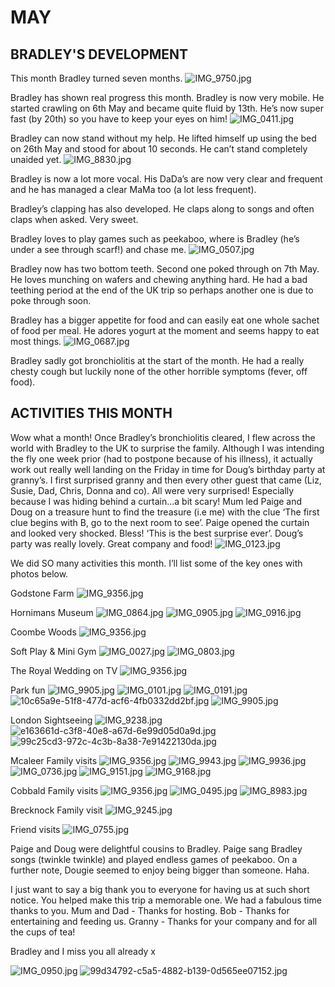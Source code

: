 # MAY

## BRADLEY'S DEVELOPMENT

This month Bradley turned seven months.
![IMG_9750.jpg](IMG_9750.jpg "IMG_9750.jpg")

Bradley has shown real progress this month. Bradley is now very mobile. He started crawling on 6th May and became quite fluid by 13th. He’s now super fast (by 20th) so you have to keep your eyes on him! 
![IMG_0411.jpg](IMG_0411.jpg "IMG_0411.jpg")

Bradley can now stand without my help. He lifted himself up using the bed on 26th May and stood for about 10 seconds. He can’t stand completely unaided yet.
![IMG_8830.jpg](IMG_8830.jpg "IMG_8830.jpg")

Bradley is now a lot more vocal. His DaDa’s are now very clear and frequent and he has managed a clear MaMa too (a lot less frequent). 

Bradley’s clapping has also developed. He claps along to songs and often claps when asked. Very sweet.

Bradley loves to play games such as peekaboo, where is Bradley (he’s under a see through scarf!) and chase me. 
![IMG_0507.jpg](IMG_0507.jpg "IMG_0507.jpg")

Bradley now has two bottom teeth. Second one poked through on 7th May. He loves munching on wafers and chewing anything hard. He had a bad teething period at the end of the UK trip so perhaps another one is due to poke through soon. 

Bradley has a bigger appetite for food and can easily eat one whole sachet of food per meal. He adores yogurt at the moment and seems happy to eat most things. 
![IMG_0687.jpg](IMG_0687.jpg "IMG_0687.jpg")

Bradley sadly got bronchiolitis at the start of the month. He had a really chesty cough but luckily none of the other horrible symptoms (fever, off food).

## ACTIVITIES THIS MONTH
Wow what a month! Once Bradley’s bronchiolitis cleared, I flew across the world with Bradley to the UK to surprise the family. Although I was intending the fly one week prior (had to postpone because of his illness), it actually work out really well landing on the Friday in time for Doug’s birthday party at granny’s. I first surprised granny and then every other guest that came (Liz, Susie, Dad, Chris, Donna and co). All were very surprised! Especially because I was hiding behind a curtain...a bit scary! Mum led Paige and Doug on a treasure hunt to find the treasure (i.e me) with the clue ‘The first clue begins with B, go to the next room to see’. Paige opened the curtain and looked very shocked. Bless! ‘This is the best surprise ever’. Doug’s party was really lovely. Great company and food!
![IMG_0123.jpg](IMG_0123.jpg "IMG_0123.jpg")

We did SO many activities this month. I’ll list some of the key ones with photos below. 

Godstone Farm
![IMG_9356.jpg](IMG_9356.jpg "IMG_9356.jpg")

Hornimans Museum 
![IMG_0864.jpg](IMG_0864.jpg "IMG_0864.jpg")
![IMG_0905.jpg](IMG_0905.jpg "IMG_0905.jpg")
![IMG_0916.jpg](IMG_0916.jpg "IMG_0916.jpg")

Coombe Woods
![IMG_9356.jpg](IMG_9356.jpg "IMG_9356.jpg")

Soft Play & Mini Gym
![IMG_0027.jpg](IMG_0027.jpg "IMG_0027.jpg")
![IMG_0803.jpg](IMG_0803.jpg "IMG_0803.jpg")

The Royal Wedding on TV
![IMG_9356.jpg](IMG_9356.jpg "IMG_9356.jpg")

Park fun
![IMG_9905.jpg](IMG_9905.jpg "IMG_9905.jpg")
![IMG_0101.jpg](IMG_0101.jpg "IMG_0101.jpg")
![IMG_0191.jpg](IMG_0191.jpg "IMG_0191.jpg")
![10c65a9e-51f8-477d-acf6-4fb0332dd2bf.jpg](10c65a9e-51f8-477d-acf6-4fb0332dd2bf.jpg "10c65a9e-51f8-477d-acf6-4fb0332dd2bf.jpg")
![IMG_9905.jpg](IMG_9905.jpg "IMG_9905.jpg")

London Sightseeing
![IMG_9238.jpg](IMG_9238.jpg "IMG_9238.jpg")
![e163661d-c3f8-40e8-a67d-6e99d05d0a9d.jpg](e163661d-c3f8-40e8-a67d-6e99d05d0a9d.jpg "e163661d-c3f8-40e8-a67d-6e99d05d0a9d.jpg")
![99c25cd3-972c-4c3b-8a38-7e91422130da.jpg](99c25cd3-972c-4c3b-8a38-7e91422130da.jpg "99c25cd3-972c-4c3b-8a38-7e91422130da.jpg")

Mcaleer Family visits 
![IMG_9356.jpg](IMG_9356.jpg "IMG_9356.jpg")
![IMG_9943.jpg](IMG_9943.jpg "IMG_9943.jpg")
![IMG_9936.jpg](IMG_9936.jpg "IMG_9936.jpg")
![IMG_0736.jpg](IMG_0736.jpg "IMG_0736.jpg")
![IMG_9151.jpg](IMG_9151.jpg "IMG_9151.jpg")
![IMG_9168.jpg](IMG_9168.jpg "IMG_9168.jpg")

Cobbald Family visits 
![IMG_9356.jpg](IMG_9356.jpg "IMG_9356.jpg")
![IMG_0495.jpg](IMG_0495.jpg "IMG_0495.jpg")
![IMG_8983.jpg](IMG_8983.jpg "IMG_8983.jpg")

Brecknock Family visit
![IMG_9245.jpg](IMG_9245.jpg "IMG_9245.jpg")

Friend visits
![IMG_0755.jpg](IMG_0755.jpg "IMG_0755.jpg")

Paige and Doug were delightful cousins to Bradley. Paige sang Bradley songs (twinkle twinkle) and played endless games of peekaboo. On a further note, Dougie seemed to enjoy being bigger than someone. Haha.

I just want to say a big thank you to everyone for having us at such short notice. You helped make this trip a memorable one. We had a fabulous time thanks to you. 
Mum and Dad - Thanks for hosting.
Bob - Thanks for entertaining and feeding us. 
Granny - Thanks for your company and for all the cups of tea!  

Bradley and I miss you all already x

![IMG_0950.jpg](IMG_0950.jpg "IMG_0950.jpg")
![99d34792-c5a5-4882-b139-0d565ee07152.jpg](99d34792-c5a5-4882-b139-0d565ee07152.jpg "99d34792-c5a5-4882-b139-0d565ee07152.jpg")
